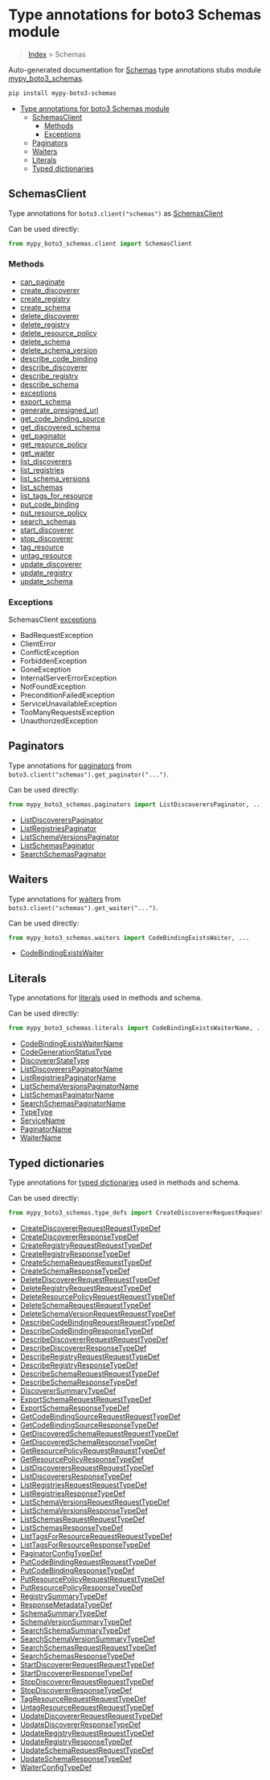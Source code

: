 # Type annotations for boto3 Schemas module

> [Index](..) > Schemas

Auto-generated documentation for
[Schemas](https://boto3.amazonaws.com/v1/documentation/api/latest/reference/services/schemas.html#Schemas)
type annotations stubs module
[mypy_boto3_schemas](https://pypi.org/project/mypy-boto3-schemas/).

```bash
pip install mypy-boto3-schemas
```

- [Type annotations for boto3 Schemas module](#type-annotations-for-boto3-schemas-module)
  - [SchemasClient](#schemasclient)
    - [Methods](#methods)
    - [Exceptions](#exceptions)
  - [Paginators](#paginators)
  - [Waiters](#waiters)
  - [Literals](#literals)
  - [Typed dictionaries](#typed-dictionaries)

## SchemasClient

Type annotations for `boto3.client("schemas")` as [SchemasClient](./client.md)

Can be used directly:

```python
from mypy_boto3_schemas.client import SchemasClient
```

### Methods

- [can_paginate](./client.md#can_paginate)
- [create_discoverer](./client.md#create_discoverer)
- [create_registry](./client.md#create_registry)
- [create_schema](./client.md#create_schema)
- [delete_discoverer](./client.md#delete_discoverer)
- [delete_registry](./client.md#delete_registry)
- [delete_resource_policy](./client.md#delete_resource_policy)
- [delete_schema](./client.md#delete_schema)
- [delete_schema_version](./client.md#delete_schema_version)
- [describe_code_binding](./client.md#describe_code_binding)
- [describe_discoverer](./client.md#describe_discoverer)
- [describe_registry](./client.md#describe_registry)
- [describe_schema](./client.md#describe_schema)
- [exceptions](./client.md#exceptions)
- [export_schema](./client.md#export_schema)
- [generate_presigned_url](./client.md#generate_presigned_url)
- [get_code_binding_source](./client.md#get_code_binding_source)
- [get_discovered_schema](./client.md#get_discovered_schema)
- [get_paginator](./client.md#get_paginator)
- [get_resource_policy](./client.md#get_resource_policy)
- [get_waiter](./client.md#get_waiter)
- [list_discoverers](./client.md#list_discoverers)
- [list_registries](./client.md#list_registries)
- [list_schema_versions](./client.md#list_schema_versions)
- [list_schemas](./client.md#list_schemas)
- [list_tags_for_resource](./client.md#list_tags_for_resource)
- [put_code_binding](./client.md#put_code_binding)
- [put_resource_policy](./client.md#put_resource_policy)
- [search_schemas](./client.md#search_schemas)
- [start_discoverer](./client.md#start_discoverer)
- [stop_discoverer](./client.md#stop_discoverer)
- [tag_resource](./client.md#tag_resource)
- [untag_resource](./client.md#untag_resource)
- [update_discoverer](./client.md#update_discoverer)
- [update_registry](./client.md#update_registry)
- [update_schema](./client.md#update_schema)

### Exceptions

SchemasClient [exceptions](./client.md#exceptions)

- BadRequestException
- ClientError
- ConflictException
- ForbiddenException
- GoneException
- InternalServerErrorException
- NotFoundException
- PreconditionFailedException
- ServiceUnavailableException
- TooManyRequestsException
- UnauthorizedException

## Paginators

Type annotations for [paginators](./paginators.md) from
`boto3.client("schemas").get_paginator("...")`.

Can be used directly:

```python
from mypy_boto3_schemas.paginators import ListDiscoverersPaginator, ...
```

- [ListDiscoverersPaginator](./paginators.md#listdiscovererspaginator)
- [ListRegistriesPaginator](./paginators.md#listregistriespaginator)
- [ListSchemaVersionsPaginator](./paginators.md#listschemaversionspaginator)
- [ListSchemasPaginator](./paginators.md#listschemaspaginator)
- [SearchSchemasPaginator](./paginators.md#searchschemaspaginator)

## Waiters

Type annotations for [waiters](./waiters.md) from
`boto3.client("schemas").get_waiter("...")`.

Can be used directly:

```python
from mypy_boto3_schemas.waiters import CodeBindingExistsWaiter, ...
```

- [CodeBindingExistsWaiter](./waiters.md#codebindingexistswaiter)

## Literals

Type annotations for [literals](./literals.md) used in methods and schema.

Can be used directly:

```python
from mypy_boto3_schemas.literals import CodeBindingExistsWaiterName, ...
```

- [CodeBindingExistsWaiterName](./literals.md#codebindingexistswaitername)
- [CodeGenerationStatusType](./literals.md#codegenerationstatustype)
- [DiscovererStateType](./literals.md#discovererstatetype)
- [ListDiscoverersPaginatorName](./literals.md#listdiscovererspaginatorname)
- [ListRegistriesPaginatorName](./literals.md#listregistriespaginatorname)
- [ListSchemaVersionsPaginatorName](./literals.md#listschemaversionspaginatorname)
- [ListSchemasPaginatorName](./literals.md#listschemaspaginatorname)
- [SearchSchemasPaginatorName](./literals.md#searchschemaspaginatorname)
- [TypeType](./literals.md#typetype)
- [ServiceName](./literals.md#servicename)
- [PaginatorName](./literals.md#paginatorname)
- [WaiterName](./literals.md#waitername)

## Typed dictionaries

Type annotations for [typed dictionaries](./type_defs.md) used in methods and
schema.

Can be used directly:

```python
from mypy_boto3_schemas.type_defs import CreateDiscovererRequestRequestTypeDef, ...
```

- [CreateDiscovererRequestRequestTypeDef](./type_defs.md#creatediscovererrequestrequesttypedef)
- [CreateDiscovererResponseTypeDef](./type_defs.md#creatediscovererresponsetypedef)
- [CreateRegistryRequestRequestTypeDef](./type_defs.md#createregistryrequestrequesttypedef)
- [CreateRegistryResponseTypeDef](./type_defs.md#createregistryresponsetypedef)
- [CreateSchemaRequestRequestTypeDef](./type_defs.md#createschemarequestrequesttypedef)
- [CreateSchemaResponseTypeDef](./type_defs.md#createschemaresponsetypedef)
- [DeleteDiscovererRequestRequestTypeDef](./type_defs.md#deletediscovererrequestrequesttypedef)
- [DeleteRegistryRequestRequestTypeDef](./type_defs.md#deleteregistryrequestrequesttypedef)
- [DeleteResourcePolicyRequestRequestTypeDef](./type_defs.md#deleteresourcepolicyrequestrequesttypedef)
- [DeleteSchemaRequestRequestTypeDef](./type_defs.md#deleteschemarequestrequesttypedef)
- [DeleteSchemaVersionRequestRequestTypeDef](./type_defs.md#deleteschemaversionrequestrequesttypedef)
- [DescribeCodeBindingRequestRequestTypeDef](./type_defs.md#describecodebindingrequestrequesttypedef)
- [DescribeCodeBindingResponseTypeDef](./type_defs.md#describecodebindingresponsetypedef)
- [DescribeDiscovererRequestRequestTypeDef](./type_defs.md#describediscovererrequestrequesttypedef)
- [DescribeDiscovererResponseTypeDef](./type_defs.md#describediscovererresponsetypedef)
- [DescribeRegistryRequestRequestTypeDef](./type_defs.md#describeregistryrequestrequesttypedef)
- [DescribeRegistryResponseTypeDef](./type_defs.md#describeregistryresponsetypedef)
- [DescribeSchemaRequestRequestTypeDef](./type_defs.md#describeschemarequestrequesttypedef)
- [DescribeSchemaResponseTypeDef](./type_defs.md#describeschemaresponsetypedef)
- [DiscovererSummaryTypeDef](./type_defs.md#discoverersummarytypedef)
- [ExportSchemaRequestRequestTypeDef](./type_defs.md#exportschemarequestrequesttypedef)
- [ExportSchemaResponseTypeDef](./type_defs.md#exportschemaresponsetypedef)
- [GetCodeBindingSourceRequestRequestTypeDef](./type_defs.md#getcodebindingsourcerequestrequesttypedef)
- [GetCodeBindingSourceResponseTypeDef](./type_defs.md#getcodebindingsourceresponsetypedef)
- [GetDiscoveredSchemaRequestRequestTypeDef](./type_defs.md#getdiscoveredschemarequestrequesttypedef)
- [GetDiscoveredSchemaResponseTypeDef](./type_defs.md#getdiscoveredschemaresponsetypedef)
- [GetResourcePolicyRequestRequestTypeDef](./type_defs.md#getresourcepolicyrequestrequesttypedef)
- [GetResourcePolicyResponseTypeDef](./type_defs.md#getresourcepolicyresponsetypedef)
- [ListDiscoverersRequestRequestTypeDef](./type_defs.md#listdiscoverersrequestrequesttypedef)
- [ListDiscoverersResponseTypeDef](./type_defs.md#listdiscoverersresponsetypedef)
- [ListRegistriesRequestRequestTypeDef](./type_defs.md#listregistriesrequestrequesttypedef)
- [ListRegistriesResponseTypeDef](./type_defs.md#listregistriesresponsetypedef)
- [ListSchemaVersionsRequestRequestTypeDef](./type_defs.md#listschemaversionsrequestrequesttypedef)
- [ListSchemaVersionsResponseTypeDef](./type_defs.md#listschemaversionsresponsetypedef)
- [ListSchemasRequestRequestTypeDef](./type_defs.md#listschemasrequestrequesttypedef)
- [ListSchemasResponseTypeDef](./type_defs.md#listschemasresponsetypedef)
- [ListTagsForResourceRequestRequestTypeDef](./type_defs.md#listtagsforresourcerequestrequesttypedef)
- [ListTagsForResourceResponseTypeDef](./type_defs.md#listtagsforresourceresponsetypedef)
- [PaginatorConfigTypeDef](./type_defs.md#paginatorconfigtypedef)
- [PutCodeBindingRequestRequestTypeDef](./type_defs.md#putcodebindingrequestrequesttypedef)
- [PutCodeBindingResponseTypeDef](./type_defs.md#putcodebindingresponsetypedef)
- [PutResourcePolicyRequestRequestTypeDef](./type_defs.md#putresourcepolicyrequestrequesttypedef)
- [PutResourcePolicyResponseTypeDef](./type_defs.md#putresourcepolicyresponsetypedef)
- [RegistrySummaryTypeDef](./type_defs.md#registrysummarytypedef)
- [ResponseMetadataTypeDef](./type_defs.md#responsemetadatatypedef)
- [SchemaSummaryTypeDef](./type_defs.md#schemasummarytypedef)
- [SchemaVersionSummaryTypeDef](./type_defs.md#schemaversionsummarytypedef)
- [SearchSchemaSummaryTypeDef](./type_defs.md#searchschemasummarytypedef)
- [SearchSchemaVersionSummaryTypeDef](./type_defs.md#searchschemaversionsummarytypedef)
- [SearchSchemasRequestRequestTypeDef](./type_defs.md#searchschemasrequestrequesttypedef)
- [SearchSchemasResponseTypeDef](./type_defs.md#searchschemasresponsetypedef)
- [StartDiscovererRequestRequestTypeDef](./type_defs.md#startdiscovererrequestrequesttypedef)
- [StartDiscovererResponseTypeDef](./type_defs.md#startdiscovererresponsetypedef)
- [StopDiscovererRequestRequestTypeDef](./type_defs.md#stopdiscovererrequestrequesttypedef)
- [StopDiscovererResponseTypeDef](./type_defs.md#stopdiscovererresponsetypedef)
- [TagResourceRequestRequestTypeDef](./type_defs.md#tagresourcerequestrequesttypedef)
- [UntagResourceRequestRequestTypeDef](./type_defs.md#untagresourcerequestrequesttypedef)
- [UpdateDiscovererRequestRequestTypeDef](./type_defs.md#updatediscovererrequestrequesttypedef)
- [UpdateDiscovererResponseTypeDef](./type_defs.md#updatediscovererresponsetypedef)
- [UpdateRegistryRequestRequestTypeDef](./type_defs.md#updateregistryrequestrequesttypedef)
- [UpdateRegistryResponseTypeDef](./type_defs.md#updateregistryresponsetypedef)
- [UpdateSchemaRequestRequestTypeDef](./type_defs.md#updateschemarequestrequesttypedef)
- [UpdateSchemaResponseTypeDef](./type_defs.md#updateschemaresponsetypedef)
- [WaiterConfigTypeDef](./type_defs.md#waiterconfigtypedef)
